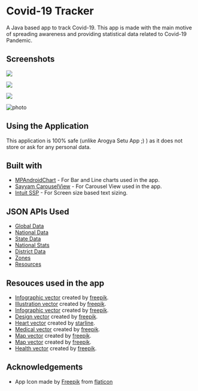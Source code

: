 # Covid-19 Tracker

A Java based app to track Covid-19.
This app is made with the main motive of spreading awareness and providing statistical data related to Covid-19 Pandemic.

## Screenshots

![](https://scontent-del1-1.xx.fbcdn.net/v/t1.0-9/102575414_1945462302250890_631469057048051712_o.jpg?_nc_cat=111&_nc_sid=b9115d&_nc_ohc=xwB9iaNCp8EAX_ROVlf&_nc_ht=scontent-del1-1.xx&oh=aa0604d0ecc39df6cf96774d01c69d05&oe=5F9B94BA)

![](https://scontent-del1-1.xx.fbcdn.net/v/t1.0-9/102669281_1945462575584196_9153526827715657728_o.jpg?_nc_cat=105&_nc_sid=b9115d&_nc_ohc=5E9Hk0Fp3xEAX_pctvG&_nc_ht=scontent-del1-1.xx&oh=abcfcf9c6fef15bc728ba3569aaba516&oe=5F9ABCAF)

![](https://scontent-del1-1.xx.fbcdn.net/v/t1.0-9/101326788_1945462628917524_5148219612285894656_o.jpg?_nc_cat=107&_nc_sid=b9115d&_nc_ohc=nR4qPqyAN9MAX-5Y2md&_nc_ht=scontent-del1-1.xx&oh=0091e5425284b6eb767e33d84a844a0d&oe=5F999ED7)

![photo](https://user-images.githubusercontent.com/56213465/97784751-c7883880-1bc6-11eb-9148-05a75fa16914.jpg)


## Using the Application

This application is 100% safe (unlike Arogya Setu App ;) ) as it does not store or ask for any personal data.

## Built with

* [MPAndroidChart](https://github.com/PhilJay/MPAndroidChart) - For Bar and Line charts used in the app.
* [Sayyam CarouselView](https://github.com/sayyam/carouselview) - For Carousel View used in the app.
* [Intuit SSP](https://github.com/intuit/ssp) - For Screen size based text sizing.

## JSON APIs Used

* [Global Data](https://api.covid19api.com/summary)
* [National Data](https://api.covid19india.org/data.json)
* [State Data](https://api.covid19india.org/state_district_wise.json)
* [National Stats](https://api.covid19india.org/data.json)
* [District Data](https://api.covid19india.org/state_district_wise.json)
* [Zones](https://api.covid19india.org/zones.json)
* [Resources](https://api.covid19india.org/resources/resources.json)

## Resouces used in the app

* [Infographic vector](https://www.freepik.com/free-photos-vectors/infographic) created by [freepik](www.freepik.com).
* [Illustration vector](https://www.freepik.com/free-photos-vectors/illustration) created by [freepik](www.freepik.com).
* [Infographic vector](https://www.freepik.com/free-photos-vectors/infographic) created by [freepik](www.freepik.com).
* [Design vector](https://www.freepik.com/free-photos-vectors/design) created by [freepik](www.freepik.com).
* [Heart vector](https://www.freepik.com/free-photos-vectors/heart) created by [starline](www.freepik.com).
* [Medical vector](https://www.freepik.com/free-photos-vectors/medical) created by [freepik](www.freepik.com).
* [Map vector](https://www.freepik.com/free-photos-vectors/map) created by [freepik](www.freepik.com).
* [Map vector](https://www.freepik.com/free-photos-vectors/map) created by [freepik](www.freepik.com).
* [Health vector](https://www.freepik.com/free-photos-vectors/health) created by [freepik](www.freepik.com).

## Acknowledgements

* App Icon made by [Freepik](https://www.freepik.com/) from [flaticon](https://flaticon.com)
